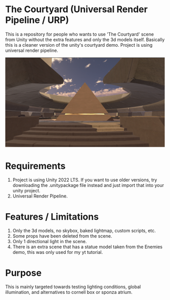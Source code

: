 # The Courtyard (Universal Render Pipeline / URP)
This is a repository for people who wants to use 'The Courtyard' scene from Unity without the extra features and only the 3d models itself. Basically this is a cleaner version of the unity's courtyard demo. Project is using universal render pipeline.


![Screenshot](img.png)

# Requirements
1. Project is using Unity 2022 LTS. If you want to use older versions, try downloading the .unitypackage file instead and just import that into your unity project.
2. Universal Render Pipeline.


# Features / Limitations
1. Only the 3d models, no skybox, baked lightmap, custom scripts, etc.
2. Some props have been deleted from the scene.
3. Only 1 directional light in the scene.
4. There is an extra scene that has a statue model taken from the Enemies demo, this was only used for my yt tutorial.


# Purpose
This is mainly targeted towards testing lighting conditions, global illumination, and alternatives to cornell box or sponza atrium.
